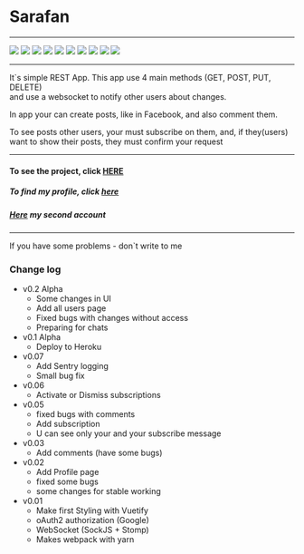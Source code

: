 # Sarafan

------------------

![](https://img.shields.io/badge/Java-007396?style=for-the-badge&logo=Java)
![](https://img.shields.io/badge/Spring-6DB33F?style=for-the-badge&logo=Spring&logoColor=white)
![](https://img.shields.io/badge/Hibernate-59666C?style=for-the-badge&logo=Hibernate)
![](https://img.shields.io/badge/PostgreSQL-4169E1?style=for-the-badge&logo=PostgreSQL&logoColor=white)
![](https://img.shields.io/badge/Gradle-02303A?style=for-the-badge&logo=Gradle)
![](https://img.shields.io/badge/Vue.js-4FC08D?style=for-the-badge&logo=Vue.js&logoColor=white)
![](https://img.shields.io/badge/Vuetify-1867C0?style=for-the-badge&logo=Vuetify)
![](https://img.shields.io/badge/Webpack-F16822?style=for-the-badge&logo=Webpack&logoColor=white)
![](https://img.shields.io/badge/Yarn-2C8EBB?style=for-the-badge&logo=Yarn&logoColor=white)
![](https://img.shields.io/badge/Sentry-362D59?style=for-the-badge&logo=Sentry)

-----------

It`s simple REST App. This app use 4 main methods (GET, POST, PUT, DELETE) <br/>
and use a websocket to notify other users about changes.

In app your can create posts, like in Facebook, and also comment them.

To see posts other users, your must subscribe on them, and, 
if they(users) want to show their posts, 
they must confirm your request

--------

#### To see the project, click [HERE](https://sarafan-houston.herokuapp.com) 

##### To find my profile, click [here](https://sarafan-houston.herokuapp.com/user/103707175637626812043)

##### [Here](https://sarafan-houston.herokuapp.com/user/108210505017070379863) my second account

----------

If you have some problems - don`t write to me

### Change log
* v0.2 Alpha
  - Some changes in UI
  - Add all users page
  - Fixed bugs with changes without access
  - Preparing for chats
* v0.1 Alpha
  - Deploy to Heroku
* v0.07
  - Add Sentry logging
  - Small bug fix
* v0.06
  - Activate or Dismiss subscriptions
* v0.05
  - fixed bugs with comments
  - Add subscription
  - U can see only your and your subscribe message
* v0.03
  - Add comments (have some bugs)
* v0.02
  - Add Profile page
  - fixed some bugs
  - some changes for stable working
* v0.01
  - Make first Styling with Vuetify
  - oAuth2 authorization (Google)
  - WebSocket (SockJS + Stomp)
  - Makes webpack with yarn
